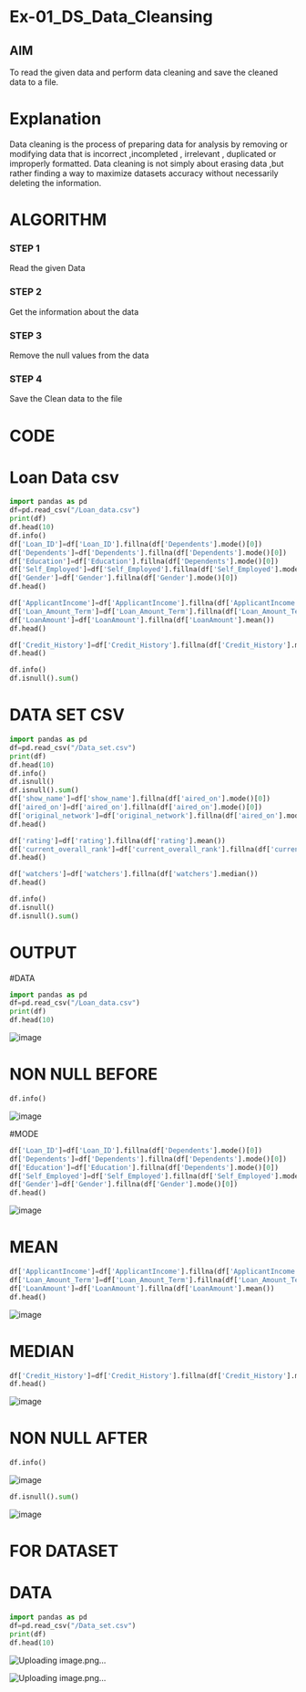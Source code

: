# Ex-01_DS_Data_Cleansing


## AIM
To read the given data and perform data cleaning and save the cleaned data to a file. 

# Explanation
Data cleaning is the process of preparing data for analysis by removing or modifying data that is incorrect ,incompleted , irrelevant , duplicated or improperly formatted. 
Data cleaning is not simply about erasing data ,but rather finding a way to maximize datasets accuracy without necessarily deleting the information. 

# ALGORITHM
### STEP 1
Read the given Data
### STEP 2
Get the information about the data
### STEP 3
Remove the null values from the data
### STEP 4
Save the Clean data to the file

# CODE 

# Loan Data csv
```python
import pandas as pd
df=pd.read_csv("/Loan_data.csv")
print(df)
df.head(10)
df.info()
df['Loan_ID']=df['Loan_ID'].fillna(df['Dependents'].mode()[0])
df['Dependents']=df['Dependents'].fillna(df['Dependents'].mode()[0])
df['Education']=df['Education'].fillna(df['Dependents'].mode()[0])
df['Self_Employed']=df['Self_Employed'].fillna(df['Self_Employed'].mode()[0])
df['Gender']=df['Gender'].fillna(df['Gender'].mode()[0])
df.head()

df['ApplicantIncome']=df['ApplicantIncome'].fillna(df['ApplicantIncome'].mean())
df['Loan_Amount_Term']=df['Loan_Amount_Term'].fillna(df['Loan_Amount_Term'].mean())
df['LoanAmount']=df['LoanAmount'].fillna(df['LoanAmount'].mean())
df.head()

df['Credit_History']=df['Credit_History'].fillna(df['Credit_History'].median())
df.head()

df.info()
df.isnull().sum()
```
# DATA SET CSV

```python
import pandas as pd
df=pd.read_csv("/Data_set.csv")
print(df)
df.head(10)
df.info()
df.isnull()
df.isnull().sum()
df['show_name']=df['show_name'].fillna(df['aired_on'].mode()[0])
df['aired_on']=df['aired_on'].fillna(df['aired_on'].mode()[0])
df['original_network']=df['original_network'].fillna(df['aired_on'].mode()[0])
df.head()

df['rating']=df['rating'].fillna(df['rating'].mean())
df['current_overall_rank']=df['current_overall_rank'].fillna(df['current_overall_rank'].mean())
df.head()

df['watchers']=df['watchers'].fillna(df['watchers'].median())
df.head()

df.info()
df.isnull()
df.isnull().sum()
```

# OUTPUT

#DATA

```python
import pandas as pd
df=pd.read_csv("/Loan_data.csv")
print(df)
df.head(10)
```

![image](https://github.com/Sachin-vlr/ODD2023-Datascience-Ex01/assets/113497666/d91190d7-6d3b-4030-9366-565b2f5c89f8)

# NON NULL BEFORE

```python
df.info()
```
![image](https://github.com/Sachin-vlr/ODD2023-Datascience-Ex01/assets/113497666/fb3cc145-326d-4b02-80b7-9f9abc7b4def)

#MODE

```python
df['Loan_ID']=df['Loan_ID'].fillna(df['Dependents'].mode()[0])
df['Dependents']=df['Dependents'].fillna(df['Dependents'].mode()[0])
df['Education']=df['Education'].fillna(df['Dependents'].mode()[0])
df['Self_Employed']=df['Self_Employed'].fillna(df['Self_Employed'].mode()[0])
df['Gender']=df['Gender'].fillna(df['Gender'].mode()[0])
df.head()
```
![image](https://github.com/Sachin-vlr/ODD2023-Datascience-Ex01/assets/113497666/f13e602f-5d24-41f1-8916-e4e04819c56a)

# MEAN

```python
df['ApplicantIncome']=df['ApplicantIncome'].fillna(df['ApplicantIncome'].mean())
df['Loan_Amount_Term']=df['Loan_Amount_Term'].fillna(df['Loan_Amount_Term'].mean())
df['LoanAmount']=df['LoanAmount'].fillna(df['LoanAmount'].mean())
df.head()
```

![image](https://github.com/Sachin-vlr/ODD2023-Datascience-Ex01/assets/113497666/9bcb2046-f550-4b64-8afd-456489d6057b)

# MEDIAN

```python
df['Credit_History']=df['Credit_History'].fillna(df['Credit_History'].median())
df.head()
```

![image](https://github.com/Sachin-vlr/ODD2023-Datascience-Ex01/assets/113497666/1ffb0c4c-64cc-4858-a01b-c6cb5d99d978)

# NON NULL AFTER

```python
df.info()
```

![image](https://github.com/Sachin-vlr/ODD2023-Datascience-Ex01/assets/113497666/d8745d3f-9c53-44d6-92fa-d3824a99dddc)

```python
df.isnull().sum()
```

![image](https://github.com/Sachin-vlr/ODD2023-Datascience-Ex01/assets/113497666/ceee5f3e-4769-41d8-8632-b0e70453e186)

# FOR DATASET

# DATA

```python
import pandas as pd
df=pd.read_csv("/Data_set.csv")
print(df)
df.head(10)
```
![Uploading image.png…]()

![Uploading image.png…]()
